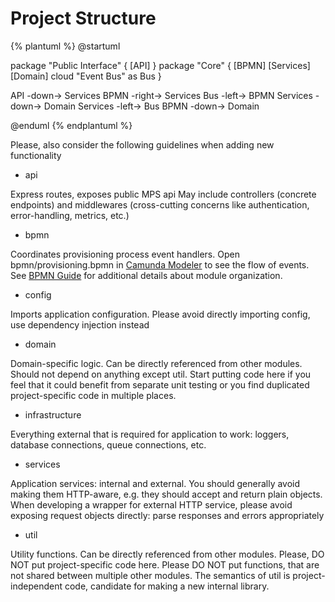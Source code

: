 # Project Structure

{% plantuml %}
@startuml

package "Public Interface" {
  [API]
}
package "Core" {
  [BPMN]
  [Services]
  [Domain]
  cloud "Event Bus" as Bus
}

API -down-> Services
BPMN -right-> Services
Bus -left-> BPMN
Services -down-> Domain
Services -left-> Bus
BPMN -down-> Domain

@enduml
{% endplantuml %}

Please, also consider the following guidelines when adding new functionality

- api

Express routes, exposes public MPS api
May include controllers (concrete endpoints) and middlewares (cross-cutting concerns like 
authentication, error-handling, metrics, etc.)

- bpmn

Coordinates provisioning process event handlers. 
Open bpmn/provisioning.bpmn in [Camunda Modeler](https://camunda.org/download/modeler/) to see 
the flow of events. See [BPMN Guide](BPMN_GUIDE.md) for additional details about module 
organization.

- config

Imports application configuration. Please avoid directly importing config, use dependency
injection instead

- domain

Domain-specific logic. Can be directly referenced from other modules. Should not depend on 
anything except util. Start putting code here if you feel that it could benefit from separate 
unit testing or you find duplicated project-specific code in multiple places.

- infrastructure 

Everything external that is required for application to work: loggers, database connections, 
queue connections, etc.

- services

Application services: internal and external. You should generally avoid making them HTTP-aware,
e.g. they should accept and return plain objects. When developing a wrapper for external HTTP service,
please avoid exposing request objects directly: parse responses and errors appropriately

- util

Utility functions. Can be directly referenced from other modules. Please, DO NOT put 
project-specific code here. Please DO NOT put functions, that are not shared 
between multiple other modules. The semantics of util is project-independent code, 
candidate for making a new internal library.
